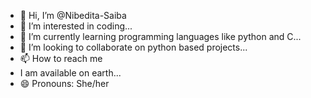 - 👋 Hi, I’m @Nibedita-Saiba
- 👀 I’m interested in coding...
- 🌱 I’m currently learning programming languages like python and C...
- 💞️ I’m looking to collaborate on python based projects...
- 📫 How to reach me
- I am available on earth...
- 😄 Pronouns: She/her

<!---
Nibedita-Saiba/Nibedita-Saiba is a ✨ special ✨ repository because its `README.md` (this file) appears on your GitHub profile.
You can click the Preview link to take a look at your changes.
--->
